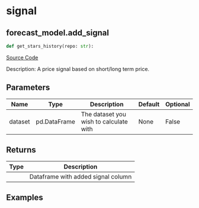# signal

## forecast_model.add_signal

```python
def get_stars_history(repo: str):
```
[Source Code](https://github.com/OpenBB-finance/OpenBBTerminal/tree/main/openbb_terminal/forecast/forecast_model.py#L361)

Description: A price signal based on short/long term price.

## Parameters

| Name | Type | Description | Default | Optional |
| ---- | ---- | ----------- | ------- | -------- |
| dataset | pd.DataFrame | The dataset you wish to calculate with | None | False |

## Returns

| Type | Description |
| ---- | ----------- |
|  | Dataframe with added signal column |

## Examples


